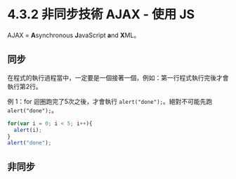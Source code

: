# 4.3.2 非同步技術 AJAX - 使用 JS

AJAX = **A**synchronous **J**avaScript **a**nd **X**ML。

## 同步

在程式的執行過程當中，一定要是一個接著一個，例如：第一行程式執行完後才會執行第2行。

例 1：for 迴圈跑完了5次之後，才會執行 `alert("done");`。絕對不可能先跑 `alert("done");`。

```js
for(var i = 0; i < 5; i++){
  alert(i);
}
alert("done");
```

## 非同步



